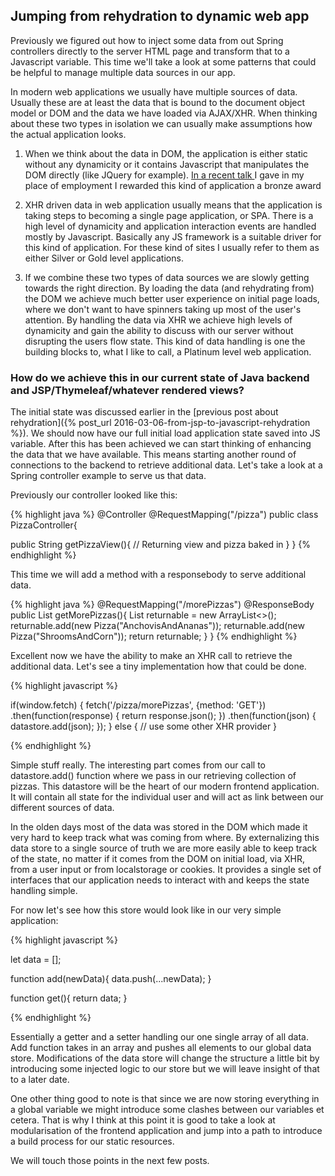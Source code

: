 ## Jumping from rehydration to dynamic web app

Previously we figured out how to inject some data from out Spring controllers directly to the server HTML page and transform that to a Javascript variable. This time we'll take a look at some patterns that could be helpful to manage multiple data sources in our app.

In modern web applications we usually have multiple sources of data. Usually these are at least the data that is bound to the document object model or DOM and the data we have loaded via AJAX/XHR. When thinking about these two types in isolation we can usually make assumptions how the actual application looks.

1. When we think about the data in DOM, the application is either static without any dynamicity or it contains Javascript that manipulates the DOM directly (like JQuery for example). [In a recent talk ](http://jussi.hallila.com/modern-js/) I gave in my place of employment I rewarded this kind of application a bronze award

2. XHR driven data in web application usually means that the application is taking steps to becoming a single page application, or SPA. There is a high level of dynamicity and application interaction events are handled mostly by Javascript. Basically any JS framework is a suitable driver for this kind of application. For these kind of sites I usually refer to them as either Silver or Gold level applications.

3. If we combine these two types of data sources we are slowly getting towards the right direction. By loading the data (and rehydrating from) the DOM we achieve much better user experience on initial page loads, where we don't want to have spinners taking up most of the user's attention. By handling the data via XHR we achieve high levels of dynamicity and gain the ability to discuss with our server without disrupting the users flow state. This kind of data handling is one the building blocks to, what I like to call, a Platinum level web application.

### How do we achieve this in our current state of Java backend and JSP/Thymeleaf/whatever rendered views?

The initial state was discussed earlier in the [previous post about rehydration]({% post_url 2016-03-06-from-jsp-to-javascript-rehydration %}). We should now have our full initial load application state saved into JS variable. After this has been achieved we can start thinking of enhancing the data that we have available. This means starting another round of connections to the backend to retrieve additional data. Let's take a look at a Spring controller example to serve us that data.

Previously our controller looked like this:

{% highlight java %}
@Controller
@RequestMapping("/pizza")
public class PizzaController{

  public String getPizzaView(){
    // Returning view and pizza baked in
  }
}
{% endhighlight %}

This time we will add a method with a responsebody to serve additional data.

{% highlight java %}
@RequestMapping("/morePizzas")
@ResponseBody
public List<Pizza> getMorePizzas(){
    List<Pizza> returnable = new ArrayList<>();
    returnable.add(new Pizza("AnchovisAndAnanas"));
    returnable.add(new Pizza("ShroomsAndCorn"));
    return returnable;
  }
}
{% endhighlight %}

Excellent now we have the ability to make an XHR call to retrieve the additional data. Let's see a tiny implementation how that could be done.

{% highlight javascript %}

if(window.fetch) {
  fetch('/pizza/morePizzas', {method: 'GET'})
    .then(function(response) {
      return response.json();
    })
    .then(function(json) {
      datastore.add(json);
    });
} else {
    // use some other XHR provider
}

{% endhighlight %}

Simple stuff really. The interesting part comes from our call to datastore.add() function where we pass in our retrieving collection of pizzas. This datastore will be the heart of our modern frontend application. It will contain all state for the individual user and will act as link between our different sources of data.

In the olden days most of the data was stored in the DOM which made it very hard to keep track what was coming from where. By externalizing this data store to a single source of truth we are more easily able to keep track of the state, no matter if it comes from the DOM on initial load, via XHR, from a user input or from localstorage or cookies. It provides a single set of interfaces that our application needs to interact with and keeps the state handling simple.

For now let's see how this store would look like in our very simple application:

{% highlight javascript %}

let data = [];

function add(newData){
  data.push(...newData);
}

function get(){
  return data;
}

{% endhighlight %}

Essentially a getter and a setter handling our one single array of all data. Add function takes in an array and pushes all elements to our global data store. Modifications of the data store will change the structure a little bit by introducing some injected logic to our store but we will leave insight of that to a later date.

One other thing good to note is that since we are now storing everything in a global variable we might introduce some clashes between our variables et cetera. That is why I think at this point it is good to take a look at modularisation of the frontend application and jump into a path to introduce a build process for our static resources.

We will touch those points in the next few posts.
